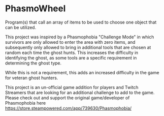 # PhasmoWheel

Program(s) that call an array of items to be used to choose one object that can be utilized.

This project was inspired by a Phasmophobia "Challenge Mode" in which survivors are only allowed to enter the area with zero items, and subsequently only allowed to bring in additional tools that are chosen at random each time the ghost hunts. This increases the difficulty in identifying the ghost, as some tools are a specific requirement in determining the ghost type.

While this is not a requirement, this adds an increased difficulty in the game for veteran ghost hunters.

This project is an un-official game addition for players and Twitch Streamers that are looking for an additional challenge to add to the game. Please check out and support the original game/developer of Phasmophobia here https://store.steampowered.com/app/739630/Phasmophobia/

